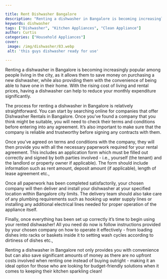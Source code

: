 ```yaml
---

title: Rent Dishwasher Bangalore
description: "Renting a dishwasher in Bangalore is becoming increasingly popular among people living in the city, as it allows them to save mone...get more info"
keywords: dishwasher
tags: ["Dishwasher", "Kitchen Appliances", "Clean Appliance"]
author: Curtis
categories: ["Household Appliances"]
cover: 
 image: /img/dishwasher/83.webp
 alt: 'this guys dishwasher ready for use'

---
```


Renting a dishwasher in Bangalore is becoming increasingly popular among people living in the city, as it allows them to save money on purchasing a new dishwasher, while also providing them with the convenience of being able to have one in their home. With the rising cost of living and rental prices, having a dishwasher can help to reduce your monthly expenditure significantly.

The process for renting a dishwasher in Bangalore is relatively straightforward. You can start by searching online for companies that offer Dishwasher Rentals in Bangalore. Once you’ve found a company that you think might be suitable, you will need to check their terms and conditions before entering into any agreement. It’s also important to make sure that the company is reliable and trustworthy before signing any contracts with them.

Once you’ve agreed on terms and conditions with the company, they will then provide you with all the necessary paperwork required for your rental agreement. This includes an application form which must be filled out correctly and signed by both parties involved - i.e., yourself (the tenant) and the landlord or property owner if applicable). The form should include information such as rent amount, deposit amount (if applicable), length of lease agreement etc., 

Once all paperwork has been completed satisfactorily, your chosen company will then deliver and install your dishwasher at your specified location within Bangalore city limits. The delivery team should also take care of any plumbing requirements such as hooking up water supply lines or installing any additional electrical lines needed for proper operation of the appliance itself. 

Finally, once everything has been set up correctly it’s time to begin using your rented dishwasher! All you need do now is follow instructions provided by your chosen company on how to operate it effectively - from loading dishes into racks or baskets inside it to setting wash cycles according to dirtiness of dishes etc., 
 
Renting a dishwasher in Bangalore not only provides you with convenience but can also save significant amounts of money as there are no upfront costs involved when renting one instead of buying outright - making it an ideal option for those who are looking for budget-friendly solutions when it comes to keeping their kitchen sparkling clean!
